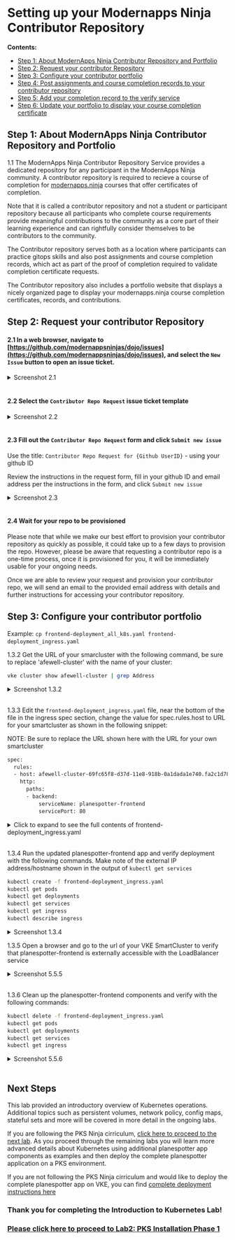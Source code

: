 # Setting up your Modernapps Ninja Contributor Repository

**Contents:**

- [Step 1: About ModernApps Ninja Contributor Repository and Portfolio]()
- [Step 2: Request your contributor Repository]()
- [Step 3: Configure your contributor portfolio]()
- [Step 4: Post assignments and course completion records to your contributor repository]()
- [Step 5: Add your completion record to the verify service]()
- [Step 6: Update your portfolio to display your course completion certificate]()

## Step 1: About ModernApps Ninja Contributor Repository and Portfolio

1.1 The ModernApps Ninja Contributor Repository Service provides a dedicated repository for any participant in the ModernApps Ninja community. A contributor repository is required to recieve a course of completion for [modernapps.ninja](https://modernapps.ninja) courses that offer certificates of completion. 

Note that it is called a contributor repository and not a student or participant repository because all participants who complete course requirements provide meaningful contributions to the community as a core part of their learning experience and can rightfully consider themselves to be contributors to the community. 

The Contributor repository serves both as a location where participants can practice gitops skills and also post assignments and course completion records, which act as part of the proof of completion required to validate completion certificate requests. 

The Contributor repository also includes a portfolio website that displays a nicely organized page to display your modernapps.ninja course completion certificates, records, and contributions. 

## Step 2: Request your contributor Repository

#### 2.1 In a web browser, navigate to [https://github.com/modernappsninjas/dojo/issues](https://github.com/modernappsninjas/dojo/issues), and select the `New Issue` button to open an issue ticket.

<details><summary>Screenshot 2.1</summary>
<img src="media/2020-04-07-00-48-03.png">
</details>
<br/>

#### 2.2 Select the `Contributor Repo Request` issue ticket template

<details><summary>Screenshot 2.2</summary>
<img src="media/2020-04-07-02-14-35.png">
</details>
<br/>

#### 2.3 Fill out the `Contributor Repo Request` form and click `Submit new issue`

Use the title: `Contributor Repo Request for {Github UserID}` - using your github ID

Review the instructions in the request form, fill in your github ID and email address per the instructions in the form, and click `Submit new issue`

<details><summary>Screenshot 2.3</summary>
<img src="media/2020-04-07-02-19-50.png">
</details>
<br/>

#### 2.4 Wait for your repo to be provisioned

Please note that while we make our best effort to provision your contributor repository as quickly as possible, it could take up to a few days to provision the repo. However, please be aware that requesting a contributor repo is a one-time process, once it is provisioned for you, it will be immediately usable for your ongoing needs.

Once we are able to review your request and provision your contributor repo, we will send an email to the provided email address with details and further instructions for accessing your contributor repository. 

## Step 3: Configure your contributor portfolio

Example:
`cp frontend-deployment_all_k8s.yaml frontend-deployment_ingress.yaml`

1.3.2 Get the URL of your smarcluster with the following command, be sure to replace 'afewell-cluster' with the name of your cluster:

``` bash
vke cluster show afewell-cluster | grep Address
```

<details><summary>Screenshot 1.3.2</summary>
<img src="media/2018-10-20-15-45-19.png">
</details>
<br/>

1.3.3 Edit the `frontend-deployment_ingress.yaml` file, near the bottom of the file in the ingress spec section, change the value for spec.rules.host to URL for your smartcluster as shown in the following snippet:

NOTE: Be sure to replace the URL shown here with the URL for your own smartcluster

``` bash
spec:
  rules:
  - host: afewell-cluster-69fc65f8-d37d-11e8-918b-0a1dada1e740.fa2c1d78-9f00-4e30-8268-4ab81862080d.vke-user.com
    http:
      paths:
      - backend:
          serviceName: planespotter-frontend
          servicePort: 80
```

<details><summary>Click to expand to see the full contents of frontend-deployment_ingress.yaml</summary>

When reviewing the file contents below, observe that it includes a ClusterIP service spec which only provides an IP address that is usable for pod-to-pod communications in the cluster. The file also includes an ingress spec which implements the default VKE ingress controller.

In the following steps after you deploy the planespotter-frontend with ingress controller, you will be able to browse from your workstation to the running planespotter app in your VKE environment even though you have not assigned a nat or public IP for the service.

Ingress controllers act as a proxies, recieving http/s requests from external clients and then based on the URL hostname or path, the ingress controller will proxy the request to the corresponding back-end service. For example mysite.com/path1 and mysite.com/path2 can be routed to different backing services running in the kubernetes cluster.

In the file below, no rules are specified to different paths and so accordingly, all requests sent to the host defined in the spec, your VKE SmartCluster URL, will be proxied by the ingress controller to the planespotter-frontend ClusterIP service also defined in the frontend-deployment_ingress.yaml file

``` bash
---
apiVersion: apps/v1beta1
kind: Deployment
metadata:
  name: planespotter-frontend
  namespace: planespotter
  labels:
    app: planespotter-frontend
    tier: frontend
spec:
  replicas: 2
  selector:
    matchLabels:
      app: planespotter-frontend
  template:
    metadata:
      labels:
        app: planespotter-frontend
        tier: frontend
    spec:
      containers:
      - name: planespotter-fe
        image: yfauser/planespotter-frontend:d0b30abec8bfdbde01a36d07b30b2a3802d9ccbb
        imagePullPolicy: IfNotPresent
        env:
        - name: PLANESPOTTER_API_ENDPOINT
          value: planespotter-svc
        - name: TIMEOUT_REG
          value: "5"
        - name: TIMEOUT_OTHER
          value: "5"
---
apiVersion: v1
kind: Service
metadata:
  name: planespotter-frontend
  namespace: planespotter
  labels:
    app: planespotter-frontend
spec:
  ports:
    # the port that this service should serve on
    - port: 80
  selector:
    app: planespotter-frontend
---
apiVersion: extensions/v1beta1
kind: Ingress
metadata:
  name: planespotter-frontend
  namespace: planespotter
spec:
  rules:
  - host: afewell-cluster-69fc65f8-d37d-11e8-918b-0a1dada1e740.fa2c1d78-9f00-4e30-8268-4ab81862080d.vke-user.com
    http:
      paths:
      - backend:
          serviceName: planespotter-frontend
          servicePort: 80
```

</details>
<br/>

1.3.4 Run the updated planespotter-frontend app and verify deployment with the following commands. Make note of the external IP address/hostname shown in the output of `kubectl get services`

``` bash
kubectl create -f frontend-deployment_ingress.yaml
kubectl get pods
kubectl get deployments
kubectl get services
kubectl get ingress
kubectl describe ingress
```

<details><summary>Screenshot 1.3.4</summary>
<img src="media/2018-10-20-16-11-14.png">
</details>

1.3.5 Open a browser and go to the url of your VKE SmartCluster to verify that planespotter-frontend is externally accessible with the LoadBalancer service

<details><summary>Screenshot 5.5.5</summary>
<img src="media/2018-10-20-16-26-46.png">
</details>
<br/>

1.3.6 Clean up the planespotter-frontend components and verify with the following commands:

``` bash
kubectl delete -f frontend-deployment_ingress.yaml
kubectl get pods
kubectl get deployments
kubectl get services
kubectl get ingress
```

<details><summary>Screenshot 5.5.6</summary>
<img src="media/2018-10-20-16-32-19.png">
</details>
<br/>

## Next Steps

This lab provided an introductory overview of Kubernetes operations. Additional topics such as persistent volumes, network policy, config maps, stateful sets and more will be covered in more detail in the ongoing labs.

If you are following the PKS Ninja cirriculum, [click here to proceed to the next lab](../Lab2-PksInstallationPhaseOne). As you proceed through the remaining labs you will learn more advanced details about Kubernetes using additional planespotter app components as examples and then deploy the complete planespotter application on a PKS environment.

If you are not following the PKS Ninja cirriculum and would like to deploy the complete planespotter app on VKE, you can find [complete deployment instructions here](https://github.com/Boskey/run_kubernetes_with_vmware)

### Thank you for completing the Introduction to Kubernetes Lab!

### [Please click here to proceed to Lab2: PKS Installation Phase 1](../Lab2-PksInstallationPhaseOne)
